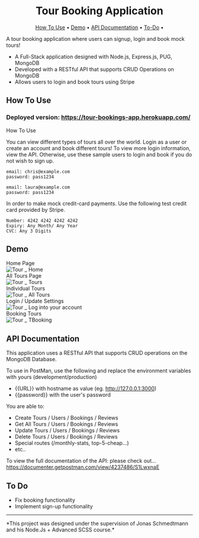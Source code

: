 <h1 align ="center" > Tour Booking Application </h1>
 <p align="center">
  <a href="#how-to-use">How To Use</a> •
  <a href="#Demo">Demo</a> •
  <a href="#API-Documentation">API Documentation</a> •
  <a href="#To-Do">To-Do</a> •</p>

A tour booking application where users can signup, login and book mock tours!
- A Full-Stack application designed with Node.js, Express.js, PUG, MongoDB
- Developed with a RESTful API that supports CRUD Operations on MongoDB
- Allows users to login and book tours using Stripe

## How To Use

### Deployed version: https://tour-bookings-app.herokuapp.com/
<aref id="useage">How To Use
  
You can view different types of tours all over the world. Login as a user or create an account and book different tours!
To view more login information, view the API. Otherwise, use these sample users to login and book if you do not wish to 
 sign up.

```
email: chris@example.com
password: pass1234

email: laura@example.com
password: pass1234

```

In order to make mock credit-card payments. Use the following test credit card provided by Stripe.

```
Number: 4242 4242 4242 4242
Expiry: Any Month/ Any Year
CVC: Any 3 Digits
```
## Demo
Home Page
 <br>
![Tour _ Home](https://user-images.githubusercontent.com/79553858/147397567-90434da1-1eba-4fcf-bc0e-50509db7da0e.gif)
 <br>
 All Tours Page
  <br>
![Tour _ Tours](https://user-images.githubusercontent.com/79553858/147397581-3557c9ad-ba9f-4693-b0c4-5879d77d1725.gif)
 <br>
 Individual Tours 
 <br>
 ![Tour _ All Tours](https://user-images.githubusercontent.com/79553858/147397615-db23a65f-cd4d-4b98-bced-564459d23e25.gif)
 <br>
 Login / Update Settings
 <br>
 ![Tour _ Log into your account](https://user-images.githubusercontent.com/79553858/147397665-cc3f1818-763b-40fb-a71c-da64fd33e00c.gif)
 <br>
 Booking Tours
 <br>
 ![Tour _ TBooking](https://user-images.githubusercontent.com/79553858/147397678-c0722214-0ff2-44cf-b22c-785c358ab19f.gif)
 <br>


## API Documentation

This application uses a RESTful API that supports CRUD operations on the MongoDB Database.

 To use in PostMan, use the following and replace the environment variables with yours (development/production)
- {{URL}} with hostname as value (eg. http://127.0.0.1:3000)
- {{password}} with the user's password
 
You are able to:
  - Create Tours / Users / Bookings / Reviews
  - Get All Tours / Users / Bookings / Reviews
  - Update Tours  / Users / Bookings / Reviews
  - Delete Tours  / Users / Bookings / Reviews
  - Special routes (/monthly-stats, top-5-cheap...)
  - etc..

To view the full documentation of the API: please check out...
https://documenter.getpostman.com/view/4237486/S1LwxnaE

## To Do
- Fix booking functionality
- Implement sign-up functionality

<hr>
*This project was designed under the supervision of Jonas Schmedtmann and his Node.Js + Advanced SCSS course.*
